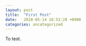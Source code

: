 ```yaml
---
layout: post
title:  "First Post"
date:   2018-05-14 16:52:28 +0900
categories: uncategorized
---
```


To test.

